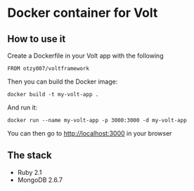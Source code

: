 # Docker container for Volt

## How to use it
Create a Dockerfile in your Volt app with the following

```
FROM otzy007/voltframework
```

Then you can build the Docker image:

```
docker build -t my-volt-app .
```

And run it:

```
docker run --name my-volt-app -p 3000:3000 -d my-volt-app
```

You can then go to [http://localhost:3000](http://localhost:3000) in your browser

## The stack
* Ruby 2.1
* MongoDB 2.6.7
